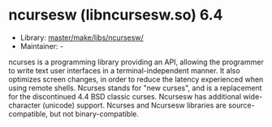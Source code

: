 # ncursesw (libncursesw.so) 6.4
 - Library: [master/make/libs/ncursesw/](https://github.com/Freetz-NG/freetz-ng/tree/master/make/libs/ncursesw/)
 - Maintainer: -

ncurses is a programming library providing an API, allowing the programmer to write text user interfaces in a terminal-independent manner. It also optimizes screen changes, in order to reduce the latency experienced when using remote shells. Ncurses stands for "new curses", and is a replacement for the discontinued 4.4 BSD classic curses. Ncursesw has additional wide-character (unicode) support. Ncurses and Ncursesw libraries are source-compatible, but not binary-compatible.
